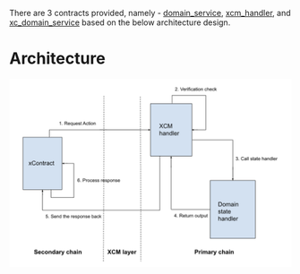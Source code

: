 There are 3 contracts provided, namely - [domain_service](./domain_service/), [xcm_handler](./xcm_handler/), and [xc_domain_service](./xc_domain_service/) based on the below architecture design.

# Architecture

![architecture](./Architecture.png)